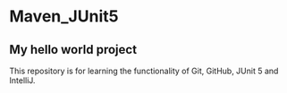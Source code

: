 # Maven_JUnit5
## My hello world project

This repository is for learning the functionality of Git, GitHub, JUnit 5 and IntelliJ.
